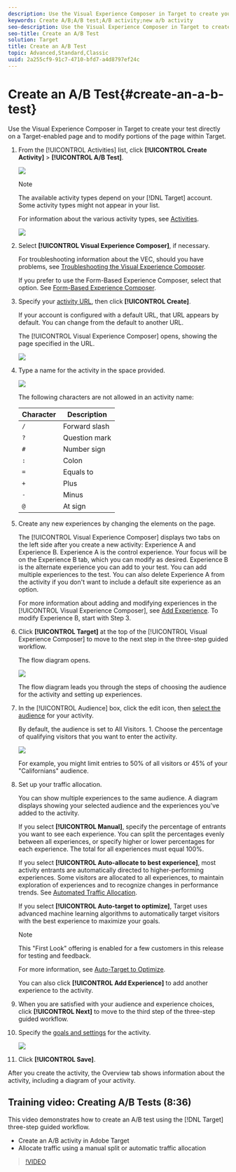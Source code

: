 ```yaml
---
description: Use the Visual Experience Composer in Target to create your test directly on a Target-enabled page and to modify portions of the page within Target.
keywords: Create A/B;A/B test;A/B activity;new a/b activity
seo-description: Use the Visual Experience Composer in Target to create your test directly on a Target-enabled page and to modify portions of the page within Target.
seo-title: Create an A/B Test
solution: Target
title: Create an A/B Test
topic: Advanced,Standard,Classic
uuid: 2a255cf9-91c7-4710-bfd7-a4d8797ef24c
---
```


# Create an A/B Test{#create-an-a-b-test}

Use the Visual Experience Composer in Target to create your test directly on a Target-enabled page and to modify portions of the page within Target.

1. From the [!UICONTROL Activities] list, click **[!UICONTROL Create Activity]** > **[!UICONTROL A/B Test]**.

   ![](assets/ab_select.png)

   >[!NOTE]
   >
   >The available activity types depend on your [!DNL Target] account. Some activity types might not appear in your list.

   For information about the various activity types, see [Activities](../../../c-activities/activities.md#concept_D317A95A1AB54674BA7AB65C7985BA03).

   ![](assets/ab_newactivityurl.png)

1. Select **[!UICONTROL Visual Experience Composer]**, if necessary.

   For troubleshooting information about the VEC, should you have problems, see [Troubleshooting the Visual Experience Composer](../../../c-experiences/c-visual-experience-composer/r-troubleshoot-composer/troubleshoot-composer.md#reference_77743144F10143A3A89D56E116D296E4).

   If you prefer to use the Form-Based Experience Composer, select that option. See [Form-Based Experience Composer](https://marketing.adobe.com/resources/help/en_US/target/target/t_form_experience_composer.html). 
1. Specify your [activity URL](../../../c-activities/t-test-ab/t-test-create-ab/ab-activity-url.md#concept_D28549AAA0A14E3BB5F05F32BE8ABC90), then click **[!UICONTROL Create]**.

   If your account is configured with a default URL, that URL appears by default. You can change from the default to another URL.

   The [!UICONTROL Visual Experience Composer] opens, showing the page specified in the URL.

   ![](assets/vec.png)

1. Type a name for the activity in the space provided.

   ![](assets/ab_newname.png)

   The following characters are not allowed in an activity name:

   | Character | Description |
   |--- |--- |
   |`/`|Forward slash|
   |`?`|Question mark|
   |`#`|Number sign|
   |`:`|Colon|
   |`=`|Equals to|
   |`+`|Plus|
   |`-`|Minus|
   |`@`|At sign|

1. Create any new experiences by changing the elements on the page.

   The [!UICONTROL Visual Experience Composer] displays two tabs on the left side after you create a new activity: Experience A and Experience B. Experience A is the control experience. Your focus will be on the Experience B tab, which you can modify as desired. Experience B is the alternate experience you can add to your test. You can add multiple experiences to the test. You can also delete Experience A from the activity if you don't want to include a default site experience as an option.

   For more information about adding and modifying experiences in the [!UICONTROL Visual Experience Composer], see [Add Experience](../../../c-activities/t-test-ab/t-test-create-ab/ab-add-experience.md#task_454646F2895242D3B92DC395A0CE1A00). To modify Experience B, start with Step 3. 

1. Click **[!UICONTROL Target]** at the top of the [!UICONTROL Visual Experience Composer] to move to the next step in the three-step guided workflow.

   The flow diagram opens.

   ![](assets/ab_flow.png)

   The flow diagram leads you through the steps of choosing the audience for the activity and setting up experiences. 
1. In the [!UICONTROL Audience] box, click the edit icon, then [select the audience](../../../c-activities/t-test-ab/t-test-create-ab/ab-audience.md#concept_A268236C1224451DB7844BF67F41A087) for your activity.

   By default, the audience is set to All Visitors. 1. Choose the percentage of qualifying visitors that you want to enter the activity.

   ![](assets/audperc.png)

   For example, you might limit entries to 50% of all visitors or 45% of your "Californians" audience. 
1. Set up your traffic allocation.

   You can show multiple experiences to the same audience. A diagram displays showing your selected audience and the experiences you've added to the activity.

   If you select **[!UICONTROL Manual]**, specify the percentage of entrants you want to see each experience. You can split the percentages evenly between all experiences, or specify higher or lower percentages for each experience. The total for all experiences must equal 100%.

   If you select **[!UICONTROL Auto-allocate to best experience]**, most activity entrants are automatically directed to higher-performing experiences. Some visitors are allocated to all experiences, to maintain exploration of experiences and to recognize changes in performance trends. See [Automated Traffic Allocation](../../../c-activities/automated-traffic-allocation/automated-traffic-allocation.md#concept_A1407678796B4C569E94CBA8A9F7F5D4).

   If you select **[!UICONTROL Auto-target to optimize]**, Target uses advanced machine learning algorithms to automatically target visitors with the best experience to maximize your goals.

   >[!NOTE]
   >
   >This "First Look" offering is enabled for a few customers in this release for testing and feedback.

   For more information, see [Auto-Target to Optimize](../../../c-activities/auto-target-to-optimize.md#concept_67779E5B7F67427A97D7EA2A6FB919B3).

   You can also click **[!UICONTROL Add Experience]** to add another experience to the activity. 
1. When you are satisfied with your audience and experience choices, click **[!UICONTROL Next]** to move to the third step of the three-step guided workflow.
1. Specify the [goals and settings](../../../c-activities/t-test-ab/t-test-create-ab/ab-goals-and-settings.md#reference_B25389FD6F3A4989801E740364B089CC) for the activity.

   ![](assets/ab_settings.png)

1. Click **[!UICONTROL Save]**.

After you create the activity, the Overview tab shows information about the activity, including a diagram of your activity.

## Training video: Creating A/B Tests (8:36)

This video demonstrates how to create an A/B test using the [!DNL Target] three-step guided workflow.

* Create an A/B activity in Adobe Target 
* Allocate traffic using a manual split or automatic traffic allocation

>[!VIDEO](https://www.youtube.com/watch?v=JG0dbWDAvtk)
